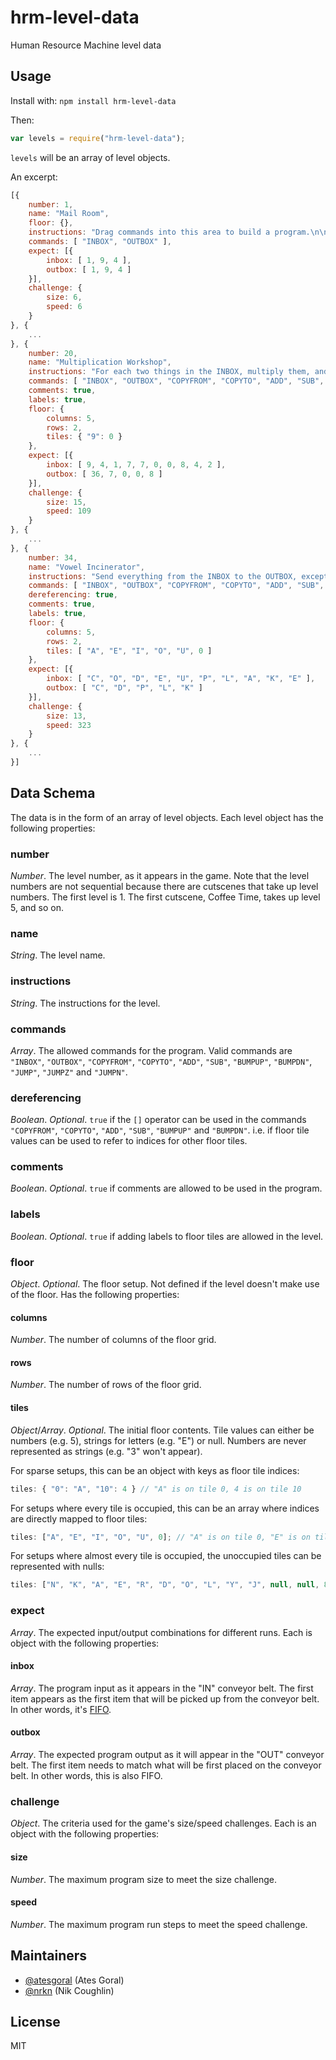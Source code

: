 # hrm-level-data

Human Resource Machine level data

## Usage

Install with: `npm install hrm-level-data`

Then:

```js
var levels = require("hrm-level-data");
```

`levels` will be an array of level objects.

An excerpt:

```js
[{
    number: 1,
    name: "Mail Room",
    floor: {},
    instructions: "Drag commands into this area to build a program.\n\nYour program should tell your worker to grab each thing from the INBOX, and drop it into the OUTBOX.",
    commands: [ "INBOX", "OUTBOX" ],
    expect: [{
        inbox: [ 1, 9, 4 ],
        outbox: [ 1, 9, 4 ]
    }],
    challenge: {
        size: 6,
        speed: 6
    }
}, {
    ...
}, {
    number: 20,
    name: "Multiplication Workshop",
    instructions: "For each two things in the INBOX, multiply them, and OUTBOX the result. Don't worry about negative numbers for now.\n\nYou got... LABELS! They can help you remember the purpose of each tile on the floor. Just tap any tile on the floor to edit.",
    commands: [ "INBOX", "OUTBOX", "COPYFROM", "COPYTO", "ADD", "SUB", "BUMPUP", "BUMPDN", "JUMP", "JUMPZ", "JUMPN" ],
    comments: true,
    labels: true,
    floor: {
        columns: 5,
        rows: 2,
        tiles: { "9": 0 }
    },
    expect: [{
        inbox: [ 9, 4, 1, 7, 7, 0, 0, 8, 4, 2 ],
        outbox: [ 36, 7, 0, 0, 8 ]
    }],
    challenge: {
        size: 15,
        speed: 109
    }
}, {
    ...
}, {
    number: 34,
    name: "Vowel Incinerator",
    instructions: "Send everything from the INBOX to the OUTBOX, except the vowels.",
    commands: [ "INBOX", "OUTBOX", "COPYFROM", "COPYTO", "ADD", "SUB", "BUMPUP", "BUMPDN", "JUMP", "JUMPZ", "JUMPN" ],
    dereferencing: true,
    comments: true,
    labels: true,
    floor: {
        columns: 5,
        rows: 2,
        tiles: [ "A", "E", "I", "O", "U", 0 ]
    },
    expect: [{
        inbox: [ "C", "O", "D", "E", "U", "P", "L", "A", "K", "E" ],
        outbox: [ "C", "D", "P", "L", "K" ]
    }],
    challenge: {
        size: 13,
        speed: 323
    }
}, {
    ...
}]
```

## Data Schema

The data is in the form of an array of level objects. Each level object has the following properties:

### number

_Number_. The level number, as it appears in the game. Note that the level numbers are not sequential because there are cutscenes that take up level numbers. The first level is 1. The first cutscene, Coffee Time, takes up level 5, and so on.

### name

_String_. The level name.

### instructions

_String_. The instructions for the level.

### commands

_Array_. The allowed commands for the program. Valid commands are `"INBOX"`, `"OUTBOX"`, `"COPYFROM"`, `"COPYTO"`, `"ADD"`, `"SUB"`, `"BUMPUP"`, `"BUMPDN"`, `"JUMP"`, `"JUMPZ"` and `"JUMPN"`.

### dereferencing

_Boolean_. _Optional_. `true` if the `[]` operator can be used in the commands `"COPYFROM"`, `"COPYTO"`, `"ADD"`, `"SUB"`, `"BUMPUP"` and `"BUMPDN"`. i.e. if floor tile values can be used to refer to indices for other floor tiles.

### comments

_Boolean_. _Optional_. `true` if comments are allowed to be used in the program.

### labels

_Boolean_. _Optional_. `true` if adding labels to floor tiles are allowed in the level.

### floor

_Object_. _Optional_. The floor setup. Not defined if the level doesn't make use of the floor. Has the following properties:

#### columns

_Number_. The number of columns of the floor grid.

#### rows

_Number_. The number of rows of the floor grid.

#### tiles

_Object_/_Array_. _Optional_. The initial floor contents. Tile values can either be numbers (e.g. 5), strings for letters (e.g. "E") or null. Numbers are never represented as strings (e.g. "3" won't appear).

For sparse setups, this can be an object with keys as floor tile indices:

```js
tiles: { "0": "A", "10": 4 } // "A" is on tile 0, 4 is on tile 10
```

For setups where every tile is occupied, this can be an array where indices are directly mapped to floor tiles:

```js
tiles: ["A", "E", "I", "O", "U", 0]; // "A" is on tile 0, "E" is on tile 1, etc.
```

For setups where almost every tile is occupied, the unoccupied tiles can be represented with nulls:

```js
tiles: ["N", "K", "A", "E", "R", "D", "O", "L", "Y", "J", null, null, 8];
```

### expect

_Array_. The expected input/output combinations for different runs. Each is object with the following properties:

#### inbox

_Array_. The program input as it appears in the "IN" conveyor belt. The first item appears as the first item that will be picked up from the conveyor belt. In other words, it's [FIFO](<https://en.wikipedia.org/wiki/FIFO_(computing_and_electronics)>).

#### outbox

_Array_. The expected program output as it will appear in the "OUT" conveyor belt. The first item needs to match what will be first placed on the conveyor belt. In other words, this is also FIFO.

### challenge

_Object_. The criteria used for the game's size/speed challenges. Each is an object with the following properties:

#### size

_Number_. The maximum program size to meet the size challenge.

#### speed

_Number_. The maximum program run steps to meet the speed challenge.

## Maintainers

- [@atesgoral](https://github.com/atesgoral) (Ates Goral)
- [@nrkn](https://github.com/nrkn) (Nik Coughlin)

## License

MIT
